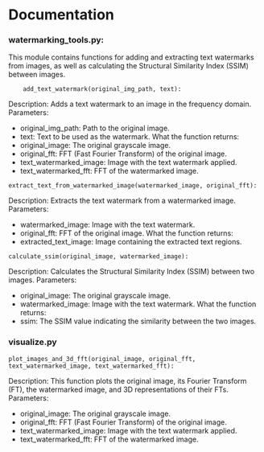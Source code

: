 # Documentation

### watermarking_tools.py:
This module contains functions for adding and extracting text watermarks from images, as well as calculating the Structural Similarity Index (SSIM) between images.

```
    add_text_watermark(original_img_path, text):
```
Description: Adds a text watermark to an image in the frequency domain.
Parameters:
- original_img_path: Path to the original image.
- text: Text to be used as the watermark.
What the function returns:
- original_image: The original grayscale image.
- original_fft: FFT (Fast Fourier Transform) of the original image.
- text_watermarked_image: Image with the text watermark applied.
- text_watermarked_fft: FFT of the watermarked image.

```
extract_text_from_watermarked_image(watermarked_image, original_fft):
```
Description: Extracts the text watermark from a watermarked image.
Parameters:
- watermarked_image: Image with the text watermark.
- original_fft: FFT of the original image.
What the function returns:
- extracted_text_image: Image containing the extracted text regions.

```
calculate_ssim(original_image, watermarked_image):
```
Description: Calculates the Structural Similarity Index (SSIM) between two images.
Parameters:
- original_image: The original grayscale image.
- watermarked_image: Image with the text watermark.
What the function returns:
- ssim: The SSIM value indicating the similarity between the two images.

### visualize.py

```
plot_images_and_3d_fft(original_image, original_fft, text_watermarked_image, text_watermarked_fft):
```
Description: This function plots the original image, its Fourier Transform (FT), the watermarked image, and 3D representations of their FTs.
Parameters:
- original_image: The original grayscale image.
- original_fft: FFT (Fast Fourier Transform) of the original image.
- text_watermarked_image: Image with the text watermark applied.
- text_watermarked_fft: FFT of the watermarked image.